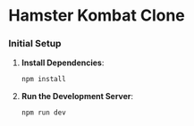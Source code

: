 # Hamster Kombat Clone





### Initial Setup



1. **Install Dependencies**:

    ```bash
    npm install
    ```

2. **Run the Development Server**:

    ```bash
    npm run dev
    ```



